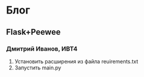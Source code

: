 # Блог
## Flask+Peewee
### Дмитрий Иванов, ИВТ4

1) Установить расширения из файла reuirements.txt
2) Запустить main.py
